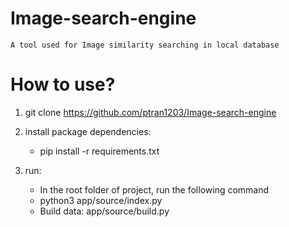 # Image-search-engine
    A tool used for Image similarity searching in local database

# How to use?
1. git clone https://github.com/ptran1203/Image-search-engine

2. install package dependencies:
    - pip install -r requirements.txt

3. run:
    - In the root folder of project, run the following command
    - python3 app/source/index.py
    - Build data: app/source/build.py

